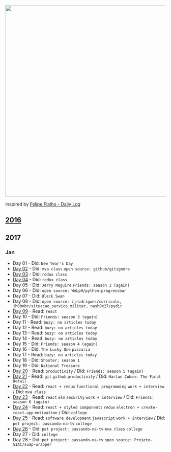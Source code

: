 
<p align="center"><img src="https://66.media.tumblr.com/90a4e19e90f7a077c998fe778a9aa617/tumblr_o7phll4Lzi1vnlnoto1_1280.png" width="600"></p>

Inspired by [Felipe Fialho - Daily Log](//github.com/LFeh/dailylog)

## [2016](2016)

## 2017

### Jan

- Day 01 - Did: `New Year's Day`
- [Day 02](log/2017-01-02.md) - Did: `mva class` `open source: github/gitignore`
- [Day 03](log/2017-01-03.md) - Did: `redux class`
- [Day 04](log/2017-01-04.md) - Did: `redux class`
- Day 05 - Did: `Jerry Maguire` `Friends: season 2 (again)`
- Day 06 - Did: `open source: WoLpH/python-progressbar`
- Day 07 - Did: `Black Swan`
- Day 08 - Did: `open source: ijrodrigues/curriculo, jh00nbr/situacao_servico_militar, nash0x27/pydir`
- [Day 09](log/2017-01-09.md) - Read: `react`
- Day 10 - Did: `Friends: season 3 (again)`
- Day 11 - Read: `buzy: no articles today`
- Day 12 - Read: `buzy: no articles today`
- Day 13 - Read: `buzy: no articles today`
- Day 14 - Read: `buzy: no articles today`
- Day 15 - Did: `Friends: season 4 (again)`
- Day 16 - Did: `The Lucky One` `pizzaria`
- Day 17 - Read: `buzy: no articles today`
- Day 18 - Did: `Shooter: season 1`
- Day 19 - Did: `National Treasure`
- [Day 20](log/2017-01-20.md) - Read: `productivity` / Did: `Friends: season 5 (again)`
- [Day 21](log/2017-01-21.md) - Read: `git` `github` `productivity`  / Did: `Harlan Coben: The Final Detail`
- [Day 22](log/2017-01-22.md) - Read: `react + redux` `functional programming` `work + interview` / Did: `mva class`
- [Day 23](log/2017-01-23.md) - Read: `react` `elm` `security` `work + interview` / Did: `Friends: season 6 (again)`
- [Day 24](log/2017-01-24.md) - Read: `react + styled components` `redux` `electron + create-react-app` `motivation` / Did: `college`
- [Day 25](log/2017-01-25.md) - Read: `software development` `javascript` `work + interview` / Did: `pet project: passando-na-tv` `college`
- [Day 26](log/2017-01-26.md) - Did: `pet project: passando-na-tv` `mva class` `college`
- Day 27 - Did: `college`
- Day 28 - Did: `pet project: passando-na-tv` `open source: Projeto-SIAC/suap-wrapper`
